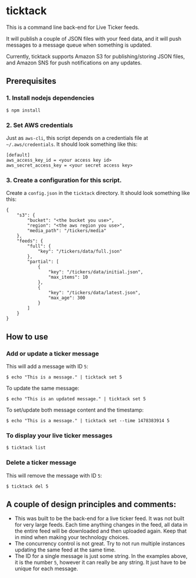 # ticktack

This is a command line back-end for Live Ticker feeds.

It will publish a couple of JSON files with your feed data, and it will
push messages to a message queue when something is updated.

Currently, ticktack supports Amazon S3 for publishing/storing JSON files,
and Amazon SNS for push notifications on any updates.

## Prerequisites

### 1. Install nodejs dependencies

	$ npm install

### 2. Set AWS credentials

Just as `aws-cli`, this script depends on a credentials file at
`~/.aws/credentials`. It should look something like this:

	[default]
	aws_access_key_id = <your access key id>
	aws_secret_access_key = <your secret access key>


### 3. Create a configuration for this script.

Create a `config.json` in the `ticktack` directory. It should look something
like this:

	{
		"s3": {
			"bucket": "<the bucket you use>",
			"region": "<the aws region you use>",
			"media_path": "/tickers/media"
		},
		"feeds": {
			"full": {
				"key": "/tickers/data/full.json"
			},
			"partial": [
				{
					"key": "/tickers/data/initial.json",
					"max_items": 10
				},
				{
					"key": "/tickers/data/latest.json",
					"max_age": 300
				}
			]
		}
	}

## How to use

### Add or update a ticker message

This will add a message with ID `5`:

	$ echo "This is a message." | ticktack set 5

To update the same message:

	$ echo "This is an updated message." | ticktack set 5

To set/update both message content and the timestamp:

	$ echo "This is a message." | ticktack set --time 1478383914 5

### To display your live ticker messages

	$ ticktack list

### Delete a ticker message

This will remove the message with ID `5`:

	$ ticktack del 5

## A couple of design principles and comments:

* This was built to be the back-end for a live ticker feed. It was not built
for very large feeds. Each time anything changes in the feed, all data in the
entire feed will be downloaded and then uploaded again. Keep that in mind when
making your technology choices.
* The concurrency control is not great. Try to not run multiple instances
updating the same feed at the same time.
* The ID for a single message is just some string. In the examples above, it is
the number `5`, however it can really be any string. It just have to be unique
for each message.

